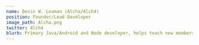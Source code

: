 ```yaml
---
name: Devin W. Leaman (Alcha/4lch4)
position: Founder/Lead Developer
image_path: Alcha.png
twitter: 4lch4
blurb: Primary Java/Android and Node developer, helps teach new members how to work with our various projects.
---
```

